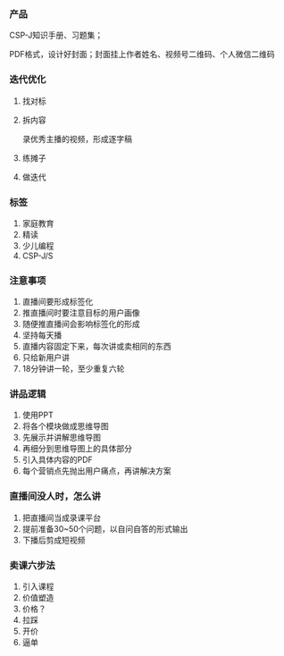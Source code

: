 ### 产品

CSP-J知识手册、习题集；

PDF格式，设计好封面；封面挂上作者姓名、视频号二维码、个人微信二维码



### 迭代优化

1.  找对标

2. 拆内容

   录优秀主播的视频，形成逐字稿

3. 练摊子

4. 做迭代



### 标签

1. 家庭教育
2. 精读
3. 少儿编程
4. CSP-J/S



### 注意事项

1. 直播间要形成标签化
2. 推直播间时要注意目标的用户画像
3. 随便推直播间会影响标签化的形成
4. 坚持每天播
5. 直播内容固定下来，每次讲或卖相同的东西
6. 只给新用户讲
7. 18分钟讲一轮，至少重复六轮



### 讲品逻辑

1. 使用PPT
2. 将各个模块做成思维导图
3. 先展示并讲解思维导图
4. 再细分到思维导图上的具体部分
5. 引入具体内容的PDF
6. 每个营销点先抛出用户痛点，再讲解决方案



### 直播间没人时，怎么讲

1. 把直播间当成录课平台
2. 提前准备30~50个问题，以自问自答的形式输出
3. 下播后剪成短视频



### 卖课六步法

1. 引入课程
2. 价值塑造
3. 价格？
4. 拉踩
5. 开价
6. 逼单
